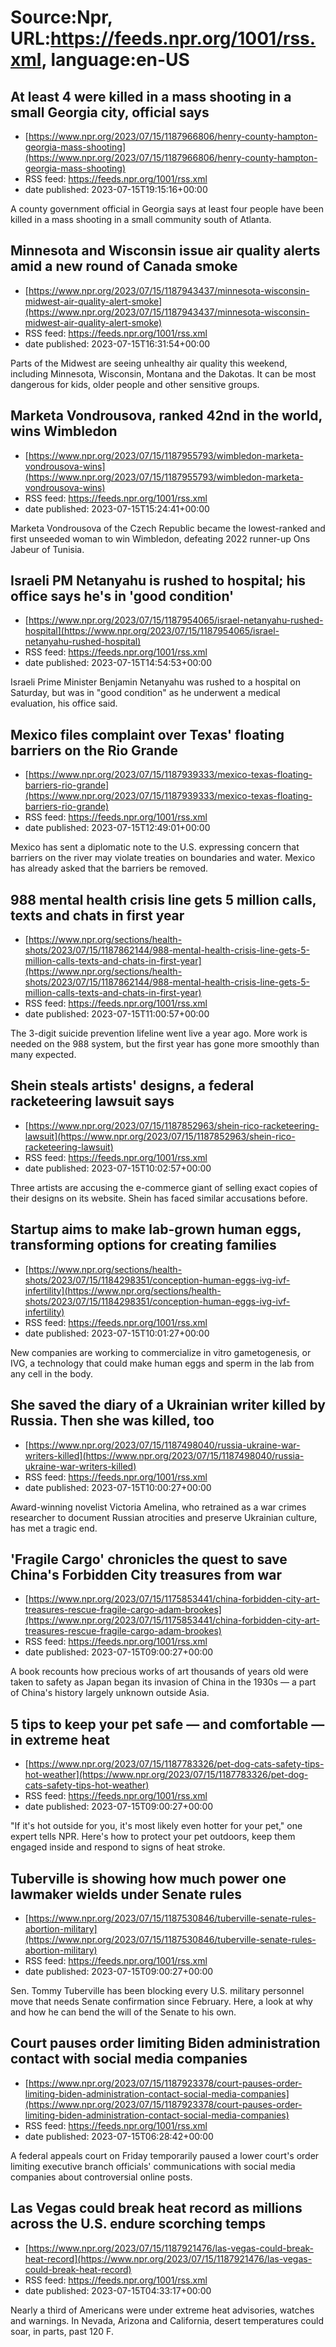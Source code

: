 # Source:Npr, URL:https://feeds.npr.org/1001/rss.xml, language:en-US

## At least 4 were killed in a mass shooting in a small Georgia city, official says
 - [https://www.npr.org/2023/07/15/1187966806/henry-county-hampton-georgia-mass-shooting](https://www.npr.org/2023/07/15/1187966806/henry-county-hampton-georgia-mass-shooting)
 - RSS feed: https://feeds.npr.org/1001/rss.xml
 - date published: 2023-07-15T19:15:16+00:00

A county government official in Georgia says at least four people have been killed in a mass shooting in a small community south of Atlanta.

## Minnesota and Wisconsin issue air quality alerts amid a new round of Canada smoke
 - [https://www.npr.org/2023/07/15/1187943437/minnesota-wisconsin-midwest-air-quality-alert-smoke](https://www.npr.org/2023/07/15/1187943437/minnesota-wisconsin-midwest-air-quality-alert-smoke)
 - RSS feed: https://feeds.npr.org/1001/rss.xml
 - date published: 2023-07-15T16:31:54+00:00

Parts of the Midwest are seeing unhealthy air quality this weekend, including Minnesota, Wisconsin, Montana and the Dakotas. It can be most dangerous for kids, older people and other sensitive groups.

## Marketa Vondrousova, ranked 42nd in the world, wins Wimbledon
 - [https://www.npr.org/2023/07/15/1187955793/wimbledon-marketa-vondrousova-wins](https://www.npr.org/2023/07/15/1187955793/wimbledon-marketa-vondrousova-wins)
 - RSS feed: https://feeds.npr.org/1001/rss.xml
 - date published: 2023-07-15T15:24:41+00:00

Marketa Vondrousova of the Czech Republic became the lowest-ranked and first unseeded woman to win Wimbledon, defeating 2022 runner-up Ons Jabeur of Tunisia.

## Israeli PM Netanyahu is rushed to hospital; his office says he's in 'good condition'
 - [https://www.npr.org/2023/07/15/1187954065/israel-netanyahu-rushed-hospital](https://www.npr.org/2023/07/15/1187954065/israel-netanyahu-rushed-hospital)
 - RSS feed: https://feeds.npr.org/1001/rss.xml
 - date published: 2023-07-15T14:54:53+00:00

Israeli Prime Minister Benjamin Netanyahu was rushed to a hospital on Saturday, but was in "good condition" as he underwent a medical evaluation, his office said.

## Mexico files complaint over Texas' floating barriers on the Rio Grande
 - [https://www.npr.org/2023/07/15/1187939333/mexico-texas-floating-barriers-rio-grande](https://www.npr.org/2023/07/15/1187939333/mexico-texas-floating-barriers-rio-grande)
 - RSS feed: https://feeds.npr.org/1001/rss.xml
 - date published: 2023-07-15T12:49:01+00:00

Mexico has sent a diplomatic note to the U.S. expressing concern that barriers on the river may violate treaties on boundaries and water. Mexico has already asked that the barriers be removed.

## 988 mental health crisis line gets 5 million calls, texts and chats in first year
 - [https://www.npr.org/sections/health-shots/2023/07/15/1187862144/988-mental-health-crisis-line-gets-5-million-calls-texts-and-chats-in-first-year](https://www.npr.org/sections/health-shots/2023/07/15/1187862144/988-mental-health-crisis-line-gets-5-million-calls-texts-and-chats-in-first-year)
 - RSS feed: https://feeds.npr.org/1001/rss.xml
 - date published: 2023-07-15T11:00:57+00:00

The 3-digit suicide prevention lifeline went live a year ago. More work is needed on the 988 system, but the first year has gone more smoothly than many expected.

## Shein steals artists' designs, a federal racketeering lawsuit says
 - [https://www.npr.org/2023/07/15/1187852963/shein-rico-racketeering-lawsuit](https://www.npr.org/2023/07/15/1187852963/shein-rico-racketeering-lawsuit)
 - RSS feed: https://feeds.npr.org/1001/rss.xml
 - date published: 2023-07-15T10:02:57+00:00

Three artists are accusing the e-commerce giant of selling exact copies of their designs on its website. Shein has faced similar accusations before.

## Startup aims to make lab-grown human eggs, transforming options for creating families
 - [https://www.npr.org/sections/health-shots/2023/07/15/1184298351/conception-human-eggs-ivg-ivf-infertility](https://www.npr.org/sections/health-shots/2023/07/15/1184298351/conception-human-eggs-ivg-ivf-infertility)
 - RSS feed: https://feeds.npr.org/1001/rss.xml
 - date published: 2023-07-15T10:01:27+00:00

New companies are working to commercialize in vitro gametogenesis, or IVG, a technology that could make human eggs and sperm in the lab from any cell in the body.

## She saved the diary of a Ukrainian writer killed by Russia. Then she was killed, too
 - [https://www.npr.org/2023/07/15/1187498040/russia-ukraine-war-writers-killed](https://www.npr.org/2023/07/15/1187498040/russia-ukraine-war-writers-killed)
 - RSS feed: https://feeds.npr.org/1001/rss.xml
 - date published: 2023-07-15T10:00:27+00:00

Award-winning novelist Victoria Amelina, who retrained as a war crimes researcher to document Russian atrocities and preserve Ukrainian culture, has met a tragic end.

## 'Fragile Cargo' chronicles the quest to save China's Forbidden City treasures from war
 - [https://www.npr.org/2023/07/15/1175853441/china-forbidden-city-art-treasures-rescue-fragile-cargo-adam-brookes](https://www.npr.org/2023/07/15/1175853441/china-forbidden-city-art-treasures-rescue-fragile-cargo-adam-brookes)
 - RSS feed: https://feeds.npr.org/1001/rss.xml
 - date published: 2023-07-15T09:00:27+00:00

A book recounts how precious works of art thousands of years old were taken to safety as Japan began its invasion of China in the 1930s — a part of China's history largely unknown outside Asia.

## 5 tips to keep your pet safe — and comfortable — in extreme heat
 - [https://www.npr.org/2023/07/15/1187783326/pet-dog-cats-safety-tips-hot-weather](https://www.npr.org/2023/07/15/1187783326/pet-dog-cats-safety-tips-hot-weather)
 - RSS feed: https://feeds.npr.org/1001/rss.xml
 - date published: 2023-07-15T09:00:27+00:00

"If it's hot outside for you, it's most likely even hotter for your pet," one expert tells NPR. Here's how to protect your pet outdoors, keep them engaged inside and respond to signs of heat stroke.

## Tuberville is showing how much power one lawmaker wields under Senate rules
 - [https://www.npr.org/2023/07/15/1187530846/tuberville-senate-rules-abortion-military](https://www.npr.org/2023/07/15/1187530846/tuberville-senate-rules-abortion-military)
 - RSS feed: https://feeds.npr.org/1001/rss.xml
 - date published: 2023-07-15T09:00:27+00:00

Sen. Tommy Tuberville has been blocking every U.S. military personnel move that needs Senate confirmation since February. Here, a look at why and how he can bend the will of the Senate to his own.

## Court pauses order limiting Biden administration contact with social media companies
 - [https://www.npr.org/2023/07/15/1187923378/court-pauses-order-limiting-biden-administration-contact-social-media-companies](https://www.npr.org/2023/07/15/1187923378/court-pauses-order-limiting-biden-administration-contact-social-media-companies)
 - RSS feed: https://feeds.npr.org/1001/rss.xml
 - date published: 2023-07-15T06:28:42+00:00

A federal appeals court on Friday temporarily paused a lower court's order limiting executive branch officials' communications with social media companies about controversial online posts.

## Las Vegas could break heat record as millions across the U.S. endure scorching temps
 - [https://www.npr.org/2023/07/15/1187921476/las-vegas-could-break-heat-record](https://www.npr.org/2023/07/15/1187921476/las-vegas-could-break-heat-record)
 - RSS feed: https://feeds.npr.org/1001/rss.xml
 - date published: 2023-07-15T04:33:17+00:00

Nearly a third of Americans were under extreme heat advisories, watches and warnings. In Nevada, Arizona and California, desert temperatures could soar, in parts, past 120 F.

